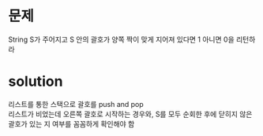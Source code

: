 # 문제

String S가 주어지고 S 안의 괄호가 양쪽 짝이 맞게 지어져 있다면 1 아니면 0을 리턴하라  

# solution

리스트를 통한 스택으로 괄호를 push and pop  
리스트가 비었는데 오른쪽 괄호로 시작하는 경우와, S를 모두 순회한 후에 닫히지 않은 괄호가 있는 지 여부를 꼼꼼하게 확인해야 함  